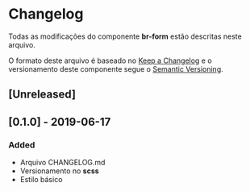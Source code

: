 # Changelog
Todas as modificações do componente **br-form** estão descritas neste arquivo.

O formato deste arquivo é baseado no [Keep a Changelog](https://keepachangelog.com/en/1.0.0/) e o versionamento deste componente segue o [Semantic Versioning](https://semver.org/spec/v2.0.0.html).

## [Unreleased]

## [0.1.0] - 2019-06-17
### Added
- Arquivo CHANGELOG.md
- Versionamento no **scss**
- Estilo básico
